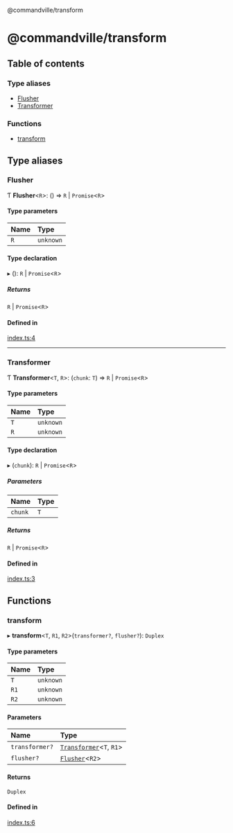 @commandville/transform

# @commandville/transform

## Table of contents

### Type aliases

- [Flusher](api.md#flusher)
- [Transformer](api.md#transformer)

### Functions

- [transform](api.md#transform)

## Type aliases

### Flusher

Ƭ **Flusher**<`R`\>: () => `R` \| `Promise`<`R`\>

#### Type parameters

| Name | Type |
| :------ | :------ |
| `R` | `unknown` |

#### Type declaration

▸ (): `R` \| `Promise`<`R`\>

##### Returns

`R` \| `Promise`<`R`\>

#### Defined in

[index.ts:4](https://github.com/dworthen/commandville/blob/bf72340/packages/transform/src/index.ts#L4)

___

### Transformer

Ƭ **Transformer**<`T`, `R`\>: (`chunk`: `T`) => `R` \| `Promise`<`R`\>

#### Type parameters

| Name | Type |
| :------ | :------ |
| `T` | `unknown` |
| `R` | `unknown` |

#### Type declaration

▸ (`chunk`): `R` \| `Promise`<`R`\>

##### Parameters

| Name | Type |
| :------ | :------ |
| `chunk` | `T` |

##### Returns

`R` \| `Promise`<`R`\>

#### Defined in

[index.ts:3](https://github.com/dworthen/commandville/blob/bf72340/packages/transform/src/index.ts#L3)

## Functions

### transform

▸ **transform**<`T`, `R1`, `R2`\>(`transformer?`, `flusher?`): `Duplex`

#### Type parameters

| Name | Type |
| :------ | :------ |
| `T` | `unknown` |
| `R1` | `unknown` |
| `R2` | `unknown` |

#### Parameters

| Name | Type |
| :------ | :------ |
| `transformer?` | [`Transformer`](api.md#transformer)<`T`, `R1`\> |
| `flusher?` | [`Flusher`](api.md#flusher)<`R2`\> |

#### Returns

`Duplex`

#### Defined in

[index.ts:6](https://github.com/dworthen/commandville/blob/bf72340/packages/transform/src/index.ts#L6)
